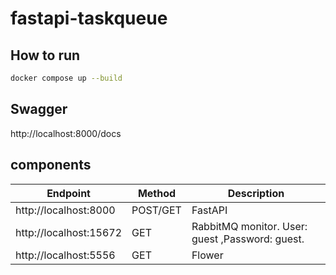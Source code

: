 # fastapi-taskqueue

## How to run 

```bash
docker compose up --build
```

## Swagger 

http://localhost:8000/docs


## components
| Endpoint | Method | Description
| --- | --- | --- | 
| http://localhost:8000 | POST/GET | FastAPI
| http://localhost:15672   | GET  | RabbitMQ monitor. User: guest ,Password: guest.
| http://localhost:5556   | GET  | Flower
